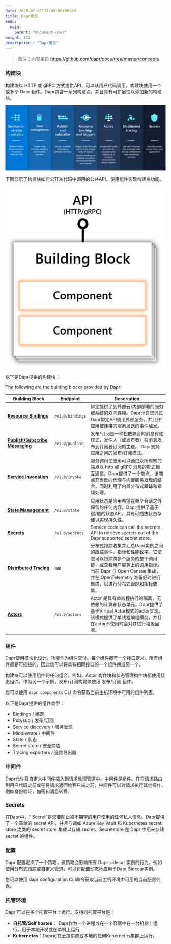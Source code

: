 ```yaml
---
date: 2020-02-01T11:00:00+08:00
title: Dapr概念
menu:
  main:
    parent: "document-user"
weight: 112
description : "Dapr概念"
---
```


> 备注：内容来自 https://github.com/dapr/docs/tree/master/concepts

### 构建块

构建块以 HTTP 或 gRPC 方式提供API，可以从用户代码调用，构建块使用一个或多个 Dapr 组件。Dapr包含一系列构建块，并且具有可扩展性以添加新的构建块。

![Dapr Building Blocks and Components](images/building_blocks.png)

下图显示了构建块如何公开从代码中调用的公共API，使用组件实现构建块功能。

![](images/concepts-building-blocks-1.png)

以下是Dapr提供的构建块：



The following are the building blocks provided by Dapr:

| Building Block                                               | Endpoint         | Description                                                  |
| ------------------------------------------------------------ | ---------------- | ------------------------------------------------------------ |
| [**Resource Bindings**](https://github.com/dapr/docs/blob/master/concepts/bindings/README.md) | `/v1.0/bindings` | 绑定提供了到外部云/内部部署的服务或系统的双向连接。Dapr允许您通过Dapr绑定API调用外部服务，并允许应用被连接的服务发送的事件触发。 |
| [**Publish/Subscribe Messaging**](https://github.com/dapr/docs/blob/master/concepts/publish-subscribe-messaging/README.md) | `/v1.0/publish`  | 发布/订阅是一种松散耦合的消息传递模式，发件人（或发布者）将消息发布到订阅者订阅的主题。 Dapr支持应用之间的发布/订阅模式。 |
| [**Service Invocation**](https://github.com/dapr/docs/blob/master/concepts/service-invocation/README.md) | `/v1.0/invoke`   | 服务调用使应用可以通过众所周知的端点以 http 或 gRPC 消息的形式相互通信。Dapr提供了一个端点，该端点充当反向代理与内置服务发现的结合，同时利用了内置分布式跟踪和错误处理。 |
| [**State Management**](https://github.com/dapr/docs/blob/master/concepts/state-management/README.md) | `/v1.0/state`    | 应用状态是应用希望在单个会话之外保留的任何内容。Dapr提供了基于键/值的状态API，具有可插拔状态存储以实现持久性。 |
| [**Secrets**](https://github.com/dapr/docs/blob/master/concepts/secrets/README.md) | `/v1.0/secrets`  | Service code can call the secrets API to retrieve secrets out of the Dapr supported secret store. |
| [**Distributed Tracing**](https://github.com/dapr/docs/blob/master/concepts/distributed-tracing/README.md) | `TBD`            | 分布式跟踪收集并汇总Dapr实例之间的跟踪事件，指标和性能数字。它使您可以跟踪跨多个服务的整个调用链，或查看用户服务上的调用指标。当前 Dapr 与 Open Census 集成，并在 OpenTelemetry 准备好时进行集成，以进行分布式跟踪和指标收集。 |
| [**Actors**](https://github.com/dapr/docs/blob/master/concepts/actors/README.md) | `/v1.0/actors`   | Actor 是具有单线程执行的隔离，无依赖的计算和状态单元。Dapr提供了基于Virtual Actor模式的actor实现，该模式提供了单线程编程模型，并且在actor不使用时会对其进行垃圾回收。 |

### 组件

Dapr使用模块化设计，功能作为组件交付。每个组件都有一个接口定义。所有组件都是可插拔的，因此您可以将具有相同接口的一个组件换成另一个。

构建块可以使用组件的任何组合。例如，Actor 构件块和状态管理构件块都使用状态组件。作为另一个示例，发布/订阅构建块使用 发布/订阅 组件。

您可以使用 `dapr components` CLI 命令获取当前主机环境中可用的组件列表。

以下是Dapr提供的组件类型：

- Bindings / 绑定
- Pub/sub / 发布/订阅
- Service discovery / 服务发现
- Middleware / 中间件
- State / 状态
- Secret store / 安全商店
- Tracing exporters / 追踪导出器

### 中间件

Dapr允许将自定义中间件插入到请求处理管道中。中间件是组件。在将请求路由到用户代码之前或在将请求返回给客户端之前，中间件可以对请求执行其他操作，例如身份验证，加密和消息转换。

### Secrets

在Dapr中，“ Secret”是您要防止被不期望的用户使用的任何私人信息。Dapr提供了一个简单的 secret API，并且与诸如 Azure Key Vault 和 Kubernetes secret store 之类的 secret store 集成以存储 secret。Secretstore 是 Dapr 中用来存储 secret 的组件。

### 配置

Dapr 配置定义了一个策略，该策略会影响所有 Dapr sidecar 实例的行为，例如使用分布式跟踪或自定义管道。可以将配置动态地应用于Dapr Sidecar实例。

您可以使用 dapr configuration CLI命令获取当前主机环境中可用的当前配置列表。

### 托管环境

Dapr 可以在多个托管平台上运行。支持的托管平台是：

- **自托管/Self hosted**： Dapr作为一个进程或在一个容器中在一台机器上运行。用于本地开发或在单机上运行
- **Kubernetes**：Dapr可在云提供商或本地的任何Kubernetes集群上运行。
